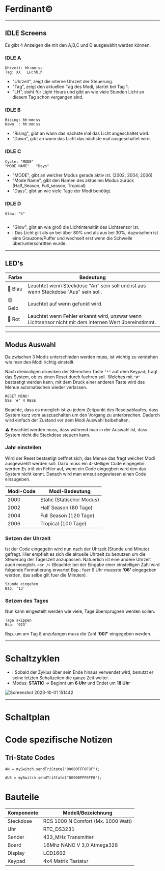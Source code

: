 # Ferdinant©️

---

## **IDLE Screens**

Es gibt 4 Anzeigen die mit den A,B,C und D ausgewählt werden können.

### **IDLE A**

<pre><code>Uhrzeit: hh:mm:ss
Tag: XX   LH:hh,h
</code></pre>

- "Uhrzeit", zeigt die interne Uhrzeit der Steuerung.
- "Tag", zeigt den aktuellen Tag des Modi, startet bei Tag 1.
- "LH", steht für Light Hours und gibt an wie viele Stunden Licht an diesem Tag schon vergangen sind.

### **IDLE B**

<pre><code>Rising: hh:mm:ss
Dawn  : hh:mm:ss
</code></pre>

- "Rising", gibt an wann das nächste mal das Licht angeschaltet wird.
- "Dawn", gibt an wann das Licht das nächste mal ausgeschaltet wird.

### **IDLE C**

<pre><code>Cycle: "MODE"
"MODE NAME"   "Days"
</code></pre>

- "MODE", gibt an welcher Modus gerade aktiv ist. (2002, 2004, 2006)
- "Mode Name", gibt den Namen des aktuellen Modus zurück (Half_Season, Full_season, Tropical)
- "Days", gibt an wie viele Tage der Modi benötigt.

### **IDLE D**

<pre><code>Glow: "%"

</code></pre>

- "Glow", gibt an wie groß die Lichtintensität des Lichtsensor ist.
- ℹ️ Das Licht gilt als an bei über 80% und als aus bei 30%, dazwischen ist eine Grauzone/Puffer und wechselt erst wenn die Schwelle über/unterschritten wurde.

---

## **LED's**

| Farbe   | Bedeutung                                                                                              |
| ------- | ------------------------------------------------------------------------------------------------------ |
| 🔵 Blau | Leuchtet wenn Steckdose "An" sein soll und ist aus wenn Steckdose "Aus" sein soll.                     |
| 🟡 Gelb | Leuchtet auf wenn gefunkt wird.                                                                        |
| 🔴 Rot  | Leuchtet wenn Fehler erkannt wird, unzwar wenn Lichtsensor nicht mit dem internen Wert übereinstimmt. |

---

## **Modus Auswahl**

Da zwischen 3 Modis unterschieden werden muss, ist wichtig zu verstehen wie man den Modi richtig einstellt.

Nach dreimaligen druecken der Sternchen Taste   `"*"`  auf dem Keypad, fragt das System, ob es einen Reset durch fuehren soll. Welches mit `"#"` bestaetigt werden kann, mit dem Druck einer anderen Taste wird das Menue automatischen wieder verlassen.

<pre><code>RESET MENU!
USE '#' 4 RESE
</code></pre>

Beachte, dass es moeglich ist zu jedem Zeitpunkt des Resetsablaufes, dass System kurz vom auszuschalten um den Vorgang zu unterbrechen. Dadurch wird einfach der Zustand vor dem Modi Auswahl beibehalten.

⚠️ Beachtet werden muss, dass während man in der Auswahl ist, dass System nicht die Steckdose steuern kann.

### **Jahr einstellen**

Wird der Reset bestaetigt oeffnet sich, das Menue das fragt welcher Modi ausgewaehlt werden soll. Dazu muss ein 4-stelliger Code eingegebn werden.Es tritt ein Fehler auf, wenn ein Code eingegben wird den das System nicht kennt. Danach wird man erneut angewiesen einen Code einzugeben.

| Modi-Code | Modi-Bedeutung            |
| --------- | ------------------------- |
| 2000      | Static (Statischer Modus) |
| 2002      | Half Season (80 Tage)     |
| 2004      | Full Season (120 Tage)    |
| 2006      | Tropical (100 Tage)       |

### **Setzen der Uhrzeit**

Ist der Code eingegebn wird nun nach der Uhrzeit (Stunde und Minute) gefragt. Hier empfielt es sich die aktuelle Uhrzeit zu benutzen um die Steuerung der Tageszeit anzupassen. Natuerlich ist eine andere Uhrzeit auch moeglich. `<br />`
(Beachte: bei der Eingabe einer einstelligen Zahl wird folgende Formatierung erwartet Bsp.: fuer 6 Uhr muesste **'06'** eingegeben werden, das selbe gilt fuer die Minuten).

<pre><code>Stunde eingeben
Bsp. '13'
</code></pre>

### Setzen des Tages

Nun kann eingestellt werden wie viele, Tage übersprugnen werden sollen.

<pre><code>Tage skippen
Bsp. '023'
</code></pre>

Bsp. um am Tag 8 anzufangen muss die Zahl **'007'** eingegeben werden.

---

# **Schaltzyklen**

- ℹ️ Sobald der Zyklus über sein Ende hinaus verwendet wird, benutzt er seine letzten Schaltzeiten die ganze Zeit weiter.
- Modus: **STATIC** -> Beginnt um **6 Uhr** und Endet um **18 Uhr**

![Screenshot 2023-10-01 151442](https://github.com/faBi292/Ferdinant/assets/128408093/40d7a6c4-8387-4b13-ab67-f5a3f7043f9b)

---

# **Schaltplan**

# **Code spezifische Notizen**

## Tri-State Codes

<pre><code>AN = mySwitch.sendTriState("00000FFF0F0F");
</code></pre>

<pre><code>AUS = mySwitch.sendTriState("00000FFF0FF0");
</code></pre>

# Bauteile

| Komponente | Modell/Bezeichnung                 |
| ---------- | ---------------------------------- |
| Steckdose  | RCS 1000 N Comfort (Mx. 1000 Watt) |
| Uhr        | RTC_DS3231                         |
| Sender     | 433_MHz Transmitter                |
| Board      | 16Mhz NANO V 3,0 Atmega328         |
| Display    | LCD1602                            |
| Keypad     | 4x4 Matrix Tastatur                |
